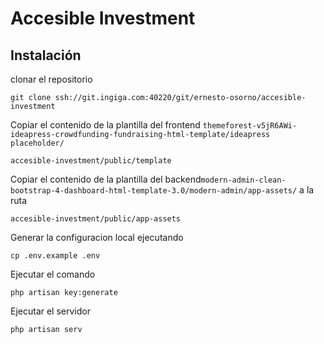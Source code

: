 Accesible Investment
====


Instalación
------------
clonar el repositorio

```
git clone ssh://git.ingiga.com:40220/git/ernesto-osorno/accesible-investment
```

Copiar el contenido de la plantilla del frontend `themeforest-v5jR6AWi-ideapress-crowdfunding-fundraising-html-template/ideapress placeholder/`

```
accesible-investment/public/template
```

Copiar el contenido de la plantilla del backend`modern-admin-clean-bootstrap-4-dashboard-html-template-3.0/modern-admin/app-assets/` a la ruta

```
accesible-investment/public/app-assets
```

Generar la configuracion local ejecutando

```
cp .env.example .env
```

Ejecutar el comando

```
php artisan key:generate
```

Ejecutar el servidor

```
php artisan serv
```
